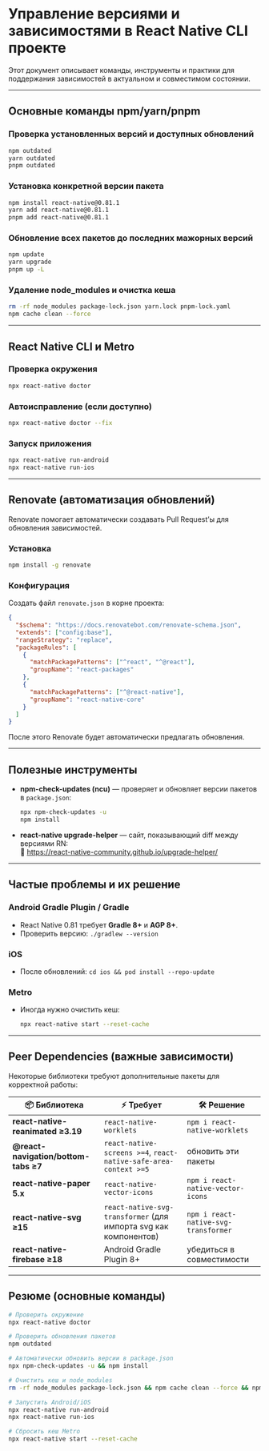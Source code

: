 
# Управление версиями и зависимостями в React Native CLI проекте

Этот документ описывает команды, инструменты и практики для поддержания зависимостей в актуальном и совместимом состоянии.

---

## Основные команды npm/yarn/pnpm

### Проверка установленных версий и доступных обновлений
```bash
npm outdated
yarn outdated
pnpm outdated
```

### Установка конкретной версии пакета
```bash
npm install react-native@0.81.1
yarn add react-native@0.81.1
pnpm add react-native@0.81.1
```

### Обновление всех пакетов до последних мажорных версий
```bash
npm update
yarn upgrade
pnpm up -L
```

### Удаление node_modules и очистка кеша
```bash
rm -rf node_modules package-lock.json yarn.lock pnpm-lock.yaml
npm cache clean --force
```

---

## React Native CLI и Metro

### Проверка окружения
```bash
npx react-native doctor
```

### Автоисправление (если доступно)
```bash
npx react-native doctor --fix
```

### Запуск приложения
```bash
npx react-native run-android
npx react-native run-ios
```

---

## Renovate (автоматизация обновлений)

Renovate помогает автоматически создавать Pull Request’ы для обновления зависимостей.

### Установка
```bash
npm install -g renovate
```

### Конфигурация
Создать файл `renovate.json` в корне проекта:

```json
{
  "$schema": "https://docs.renovatebot.com/renovate-schema.json",
  "extends": ["config:base"],
  "rangeStrategy": "replace",
  "packageRules": [
    {
      "matchPackagePatterns": ["^react", "^@react"],
      "groupName": "react-packages"
    },
    {
      "matchPackagePatterns": ["^@react-native"],
      "groupName": "react-native-core"
    }
  ]
}
```

После этого Renovate будет автоматически предлагать обновления.

---

## Полезные инструменты

- **npm-check-updates (ncu)** — проверяет и обновляет версии пакетов в `package.json`:
  ```bash
  npx npm-check-updates -u
  npm install
  ```

- **react-native upgrade-helper** — сайт, показывающий diff между версиями RN:  
  🔗 https://react-native-community.github.io/upgrade-helper/

---

## Частые проблемы и их решение

### Android Gradle Plugin / Gradle
- React Native 0.81 требует **Gradle 8+** и **AGP 8+**.
- Проверить версию: `./gradlew --version`

### iOS
- После обновлений: `cd ios && pod install --repo-update`

### Metro
- Иногда нужно очистить кеш:
  ```bash
  npx react-native start --reset-cache
  ```

---

## Peer Dependencies (важные зависимости)

Некоторые библиотеки требуют дополнительные пакеты для корректной работы:

| 📦 Библиотека | ⚡ Требует | 🛠️ Решение |
|---------------|-----------|-------------|
| **react-native-reanimated ≥3.19** | `react-native-worklets` | `npm i react-native-worklets` |
| **@react-navigation/bottom-tabs ≥7** | `react-native-screens >=4`, `react-native-safe-area-context >=5` | обновить эти пакеты |
| **react-native-paper 5.x** | `react-native-vector-icons` | `npm i react-native-vector-icons` |
| **react-native-svg ≥15** | `react-native-svg-transformer` (для импорта svg как компонентов) | `npm i react-native-svg-transformer` |
| **react-native-firebase ≥18** | Android Gradle Plugin 8+ | убедиться в совместимости |

---

## Резюме (основные команды)

```bash
# Проверить окружение
npx react-native doctor

# Проверить обновления пакетов
npm outdated

# Автоматически обновить версии в package.json
npx npm-check-updates -u && npm install

# Очистить кеш и node_modules
rm -rf node_modules package-lock.json && npm cache clean --force && npm install

# Запустить Android/iOS
npx react-native run-android
npx react-native run-ios

# Сбросить кеш Metro
npx react-native start --reset-cache
```
